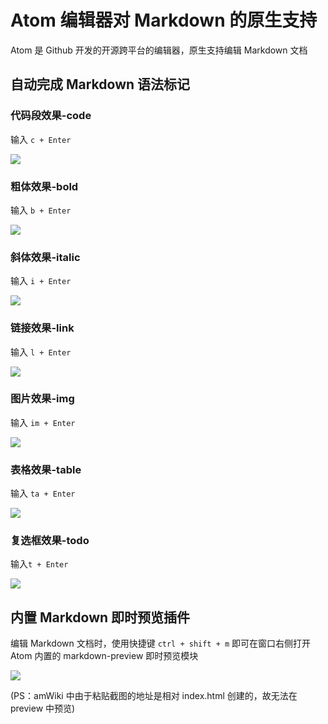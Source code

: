 # Atom 编辑器对 Markdown 的原生支持

Atom 是 Github 开发的开源跨平台的编辑器，原生支持编辑 Markdown 文档

## 自动完成 Markdown 语法标记

### 代码段效果-code
输入 `c + Enter`

![](https://amwiki.xf09.net/docs/assets/001.tiny/13-2c594bb9.png)

### 粗体效果-bold
输入 `b + Enter`

![](https://amwiki.xf09.net/docs/assets/001.tiny/13-8620325c.png)

### 斜体效果-italic
输入 `i + Enter`

![](https://amwiki.xf09.net/docs/assets/001.tiny/13-0e8a6768.png)

### 链接效果-link
输入 `l + Enter`

![](https://amwiki.xf09.net/docs/assets/001.tiny/13-5bd90b0f.png)

### 图片效果-img
输入 `im + Enter`

![](https://amwiki.xf09.net/docs/assets/001.tiny/13-e03a0fc8.png)

### 表格效果-table
输入 `ta + Enter`

![](https://amwiki.xf09.net/docs/assets/001.tiny/13-fbed2544.png)

### 复选框效果-todo
输入`t + Enter`

![](https://amwiki.xf09.net/docs/assets/001.tiny/13-01a27e09.png)


## 内置 Markdown 即时预览插件
编辑 Markdown 文档时，使用快捷键 `ctrl + shift + m` 即可在窗口右侧打开 Atom 内置的 markdown-preview 即时预览模块  

![](https://amwiki.xf09.net/docs/assets/001.tiny/13-75213ccd.png)  

(PS：amWiki 中由于粘贴截图的地址是相对 index.html 创建的，故无法在 preview 中预览)
